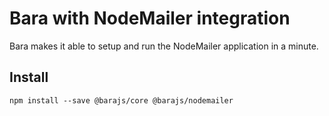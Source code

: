 # Bara with NodeMailer integration

Bara makes it able to setup and run the NodeMailer application in a minute.

## Install

```
npm install --save @barajs/core @barajs/nodemailer
```